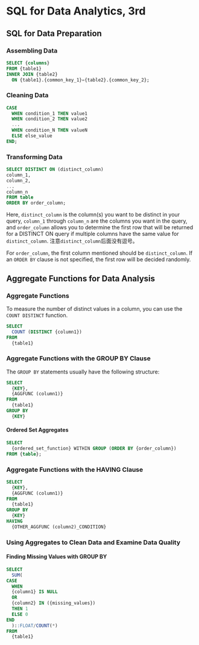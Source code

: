 # SQL for Data Analytics, 3rd

## SQL for Data Preparation

### Assembling Data

```sql
SELECT {columns}
FROM {table1}
INNER JOIN {table2}
  ON {table1}.{common_key_1}={table2}.{common_key_2};
```

### Cleaning Data

```sql
CASE
  WHEN condition_1 THEN value1
  WHEN condition_2 THEN value2
  ...
  WHEN condition_N THEN valueN
  ELSE else_value
END;
```

### Transforming Data

```sql
SELECT DISTINCT ON (distinct_column)
column_1,
column_2,
...
column_n
FROM table
ORDER BY order_column;
```

Here, `distinct_column` is the column(s) you want to be distinct in your query, `column_1` through `column_n` are the columns you want in the query, and `order_column` allows you to determine the first row that will be returned for a DISTINCT ON query if multiple columns have the same value for `distinct_column`. 注意`distinct_column`后面没有逗号。

For `order_column`, the first column mentioned should be `distinct_column`. If an `ORDER BY` clause is not specified, the first row will be decided randomly.

## Aggregate Functions for Data Analysis

### Aggregate Functions

To measure the number of distinct values in a column, you can use the `COUNT DISTINCT` function.

```sql
SELECT
  COUNT (DISTINCT {column1})
FROM
  {table1}
```

### Aggregate Functions with the GROUP BY Clause

The `GROUP BY` statements usually have the following structure:

```sql
SELECT
  {KEY},
  {AGGFUNC (column1)}
FROM
  {table1}
GROUP BY 
  {KEY}
```

#### Ordered Set Aggregates

```sql
SELECT
  {ordered_set_function} WITHIN GROUP (ORDER BY {order_column})
FROM {table};
```

### Aggregate Functions with the HAVING Clause

```sql
SELECT
  {KEY},
  {AGGFUNC (column1)}
FROM 
  {table1}
GROUP BY
  {KEY}
HAVING
  {OTHER_AGGFUNC (column2)_CONDITION}
```

### Using Aggregates to Clean Data and Examine Data Quality

#### Finding Missing Values with GROUP BY

```sql
SELECT
  SUM(
CASE
  WHEN 
  {column1} IS NULL
  OR
  {column2} IN ({missing_values})
  THEN 1
  ELSE 0
END
  )::FLOAT/COUNT(*)
FROM
  {table1}
```
